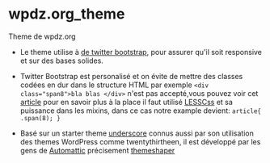 wpdz.org_theme
==============

Theme de wpdz.org

* Le theme utilise à [de twitter bootstrap](http://getbootstrap.com/2.3.2/), pour assurer qu'il soit responsive et sur des bases solides.

* Twitter Bootstrap est personalisé et on évite de mettre des classes codées en dur dans le structure HTML par exemple `<div class="span8">bla blas </div>` n'est pas accepté,vous pouvez voir cet [article](http://ruby.bvision.com/blog/please-stop-embedding-bootstrap-classes-in-your-html) pour en savoir plus à la place il faut utilisé [LESSCss](http://lesscss.org/) et sa puissance dans les mixins, dans ce cas notre example devient:
`article{
	.span(8);
}`


* Basé sur un starter theme [underscore](http://underscores.me/) connus aussi par son utilisation des themes WordPress comme twentythirtheen, il est développé par les gens de [Automattic](http://underscores.me/) précisement [themeshaper](http://themeshaper.com/)